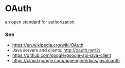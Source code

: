 # OAuth
an open standard for authorization.

### See
* https://en.wikipedia.org/wiki/OAuth
* Java servers and clients: http://oauth.net/2/
* https://github.com/google/google-api-java-client
* https://cloud.google.com/appengine/docs/java/oauth
